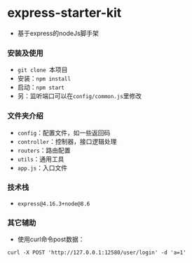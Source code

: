 # express-starter-kit
- 基于express的nodeJs脚手架
### 安装及使用
- `git clone `本项目
- 安装：`npm install`
- 启动：`npm start`
- 另：监听端口可以在`config/common.js`里修改
### 文件夹介绍
- `config`：配置文件，如一些返回码
- `controller`：控制器，接口逻辑处理
- `routers`：路由配置
- `utils`：通用工具
- `app.js`：入口文件
### 技术栈
- `express@4.16.3+node@8.6`
### 其它辅助
- 使用curl命令post数据：
```
curl -X POST 'http://127.0.0.1:12580/user/login' -d 'a=1'
```